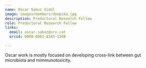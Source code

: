 ```yaml
---
name: Oscar Sabuz Vidal
image: images/members/deepika.jpg
description: Predoctoral Research Fellow
role: Predoctoral Research Fellow
links:
  email: oscar.sabuz@urv.cat
  orcid: 0000-0001-8345-1349
  
---
```

Oscar work is mostly focused on developing cross-link between gut microbiota and mimmunotoxicity. 

